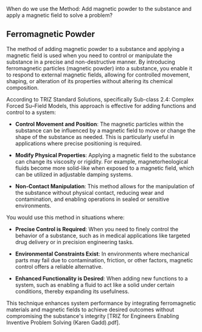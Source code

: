 When do we use the Method: Add magnetic powder to the substance and apply a magnetic field to solve a problem?

## Ferromagnetic Powder

The method of adding magnetic powder to a substance and applying a magnetic field is used when you need to control or manipulate the substance in a precise and non-destructive manner. By introducing ferromagnetic particles (magnetic powder) into a substance, you enable it to respond to external magnetic fields, allowing for controlled movement, shaping, or alteration of its properties without altering its chemical composition.

According to TRIZ Standard Solutions, specifically Sub-class 2.4: Complex Forced Su–Field Models, this approach is effective for adding functions and control to a system:

- **Control Movement and Position**: The magnetic particles within the substance can be influenced by a magnetic field to move or change the shape of the substance as needed. This is particularly useful in applications where precise positioning is required.

- **Modify Physical Properties**: Applying a magnetic field to the substance can change its viscosity or rigidity. For example, magnetorheological fluids become more solid-like when exposed to a magnetic field, which can be utilized in adjustable damping systems.

- **Non-Contact Manipulation**: This method allows for the manipulation of the substance without physical contact, reducing wear and contamination, and enabling operations in sealed or sensitive environments.

You would use this method in situations where:

- **Precise Control is Required**: When you need to finely control the behavior of a substance, such as in medical applications like targeted drug delivery or in precision engineering tasks.

- **Environmental Constraints Exist**: In environments where mechanical parts may fail due to contamination, friction, or other factors, magnetic control offers a reliable alternative.

- **Enhanced Functionality is Desired**: When adding new functions to a system, such as enabling a fluid to act like a solid under certain conditions, thereby expanding its usefulness.

This technique enhances system performance by integrating ferromagnetic materials and magnetic fields to achieve desired outcomes without compromising the substance's integrity [TRIZ for Engineers Enabling Inventive Problem Solving (Karen Gadd).pdf].